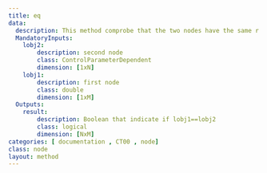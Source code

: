 ```yaml
---
title: eq
data: 
  description: This method comprobe that the two nodes have the same r property
  MandatoryInputs:   
    lobj2: 
        description: second node
        class: ControlParameterDependent
        dimension: [1xN]
    lobj1: 
        description: first node
        class: double
        dimension: [1xM]
  Outputs:
    result:
        description: Boolean that indicate if lobj1==lobj2
        class: logical
        dimension: [NxM]       
categories: [ documentation , CT00 , node]
class: node
layout: method
---
```


